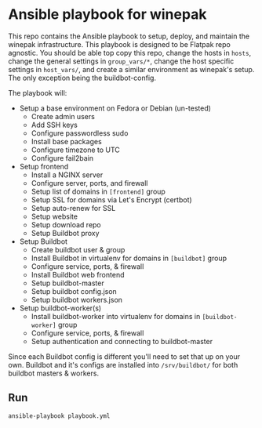 # Ansible playbook for winepak

This repo contains the Ansible playbook to setup, deploy, and maintain the winepak infrastructure. This playbook is designed to be Flatpak repo agnostic. You should be able top copy this repo, change the hosts in `hosts`, change the general settings in `group_vars/*`, change the host specific settings in `host_vars/`, and create a similar environment as winepak's setup. The only exception being the buildbot-config.

The playbook will:

- Setup a base environment on Fedora or Debian (un-tested)
  - Create admin users
  - Add SSH keys
  - Configure passwordless sudo
  - Install base packages
  - Configure timezone to UTC
  - Configure fail2bain
- Setup frontend
  - Install a NGINX server
  - Configure server, ports, and firewall
  - Setup list of domains in `[frontend]` group
  - Setup SSL for domains via Let's Encrypt (certbot)
  - Setup auto-renew for SSL
  - Setup website
  - Setup download repo
  - Setup Buildbot proxy
- Setup Buildbot
  - Create buildbot user & group
  - Install Buildbot in virtualenv for domains in `[buildbot]` group
  - Configure service, ports, & firewall
  - Install Buildbot web frontend
  - Setup buildbot-master
  - Setup buildbot config.json
  - Setup buildbot workers.json
- Setup buildbot-worker(s)
  - Install buildbot-worker into virtualenv for domains in `[buildbot-worker]` group
  - Configure service, ports, & firewall
  - Setup authentication and connecting to buildbot-master

Since each Buildbot config is different you'll need to set that up on your own. Buildbot and it's configs are installed into `/srv/buildbot/` for both buildbot masters & workers.

## Run
```
ansible-playbook playbook.yml
```
